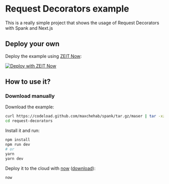 # Request Decorators example

This is a really simple project that shows the usage of Request Decorators with Spank and Next.js

## Deploy your own

Deploy the example using [ZEIT Now](https://zeit.co/now):

[![Deploy with ZEIT Now](https://zeit.co/button)](https://zeit.co/new/project?template=https://github.com/maxchehab/spank/tree/master/examples/request-decorators)

## How to use it?

### Download manually

Download the example:

```bash
curl https://codeload.github.com/maxchehab/spank/tar.gz/maser | tar -xz --strip=2 spank-master/examples/request-decorators
cd request-decorators
```

Install it and run:

```bash
npm install
npm run dev
# or
yarn
yarn dev
```

Deploy it to the cloud with [now](https://zeit.co/now) ([download](https://zeit.co/download)):

```bash
now
```
